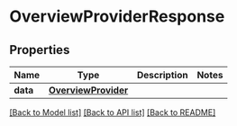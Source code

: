 # OverviewProviderResponse

## Properties
Name | Type | Description | Notes
------------ | ------------- | ------------- | -------------
**data** | [**OverviewProvider**](OverviewProvider.md) |  | 

[[Back to Model list]](../README.md#documentation-for-models) [[Back to API list]](../README.md#documentation-for-api-endpoints) [[Back to README]](../README.md)

